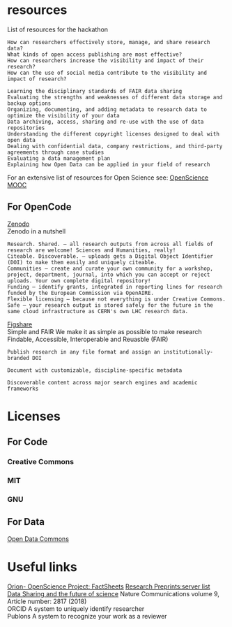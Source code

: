 # resources
List of resources for the hackathon

    How can researchers effectively store, manage, and share research data?
    What kinds of open access publishing are most effective?
    How can researchers increase the visibility and impact of their research?
    How can the use of social media contribute to the visibility and impact of research?
    
    Learning the disciplinary standards of FAIR data sharing
    Evaluating the strengths and weaknesses of different data storage and backup options
    Organizing, documenting, and adding metadata to research data to optimize the visibility of your data
    Data archiving, access, sharing and re-use with the use of data repositories
    Understanding the different copyright licenses designed to deal with open data
    Dealing with confidential data, company restrictions, and third-party agreements through case studies
    Evaluating a data management plan
    Explaining how Open Data can be applied in your field of research
    
For an extensive list of resources for Open Science see: [OpenScience MOOC](https://opensciencemooc.eu/resources/#)

## For OpenCode
[Zenodo](https://zenodo.org/)  
Zenodo in a nutshell

    Research. Shared. — all research outputs from across all fields of research are welcome! Sciences and Humanities, really!
    Citeable. Discoverable. — uploads gets a Digital Object Identifier (DOI) to make them easily and uniquely citeable.
    Communities — create and curate your own community for a workshop, project, department, journal, into which you can accept or reject uploads. Your own complete digital repository!
    Funding — identify grants, integrated in reporting lines for research funded by the European Commission via OpenAIRE.
    Flexible licensing — because not everything is under Creative Commons.
    Safe — your research output is stored safely for the future in the same cloud infrastructure as CERN's own LHC research data.

[Figshare](https://figshare.com/)  
Simple and FAIR
We make it as simple as possible to make research Findable, Accessible, Interoperable and Reuasble (FAIR)

    Publish research in any file format and assign an institutionally-branded DOI

    Document with customizable, discipline-specific metadata

    Discoverable content across major search engines and academic frameworks

    
# Licenses

## For Code
### Creative Commons

### MIT

### GNU
## For Data
[Open Data Commons](https://opendatacommons.org/)

# Useful links
[Orion- OpenScience Project: FactSheets](https://www.orion-openscience.eu/public/2019-02/201810-VA-Orion-FactSheets-V5.pdf)
[Research Preprints:server list](https://docs.google.com/spreadsheets/d/17RgfuQcGJHKSsSJwZZn0oiXAnimZu2sZsWp8Z6ZaYYo/edit#gid=0)  
[Data Sharing and the future of science](https://www.nature.com/articles/s41467-018-05227-z) Nature Communications volume 9, Article number: 2817 (2018)  
ORCID A system to uniquely identify researcher  
Publons A system to recognize your work as a reviewer  
